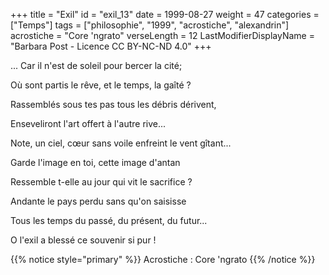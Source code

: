 +++
title = "Exil"
id = "exil_13"
date = 1999-08-27
weight = 47
categories = ["Temps"]
tags = ["philosophie", "1999", "acrostiche", "alexandrin"]
acrostiche = "Core 'ngrato"
verseLength = 12
LastModifierDisplayName = "Barbara Post - Licence CC BY-NC-ND 4.0"
+++

... Car il n'est de soleil pour bercer la cité;

Où sont partis le rêve, et le temps, la gaîté ?

Rassemblés sous tes pas tous les débris dérivent,

Enseveliront l'art offert à l'autre rive...

Note, un ciel, cœur sans voile enfreint le vent gîtant...

Garde l'image en toi, cette image d'antan

Ressemble t-elle au jour qui vit le sacrifice ?

Andante le pays perdu sans qu'on saisisse

Tous les temps du passé, du présent, du futur...

O l'exil a blessé ce souvenir si pur !

{{% notice style="primary" %}}
Acrostiche : Core 'ngrato
{{% /notice %}}
